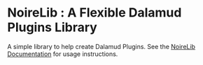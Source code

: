 # NoireLib : A Flexible Dalamud Plugins Library

A simple library to help create Dalamud Plugins.
See the [NoireLib Documentation](https://github.com/Aspher0/NoireLib/blob/main/NoireLib/README.md) for usage instructions.